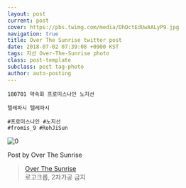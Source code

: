 ```yaml
---
layout: post
current: post
cover: https://pbs.twimg.com/media/DhDctEdUwAALyP9.jpg
navigation: true
title: Over The Sunrise twitter post
date: 2018-07-02 07:39:08 +0900 KST
tags: 지선 Over-The-Sunrise photo
class: post-template
subclass: post tag-photo
author: auto-posting
---
```


```  
180701 약속회 프로미스나인 노지선  
  
텔레파시 텔레파시  
  
#프로미스나인 #노지선  
#fromis_9 #RohJiSun  

```

![0](https://pbs.twimg.com/media/DhDctEdUwAALyP9.jpg)


Post by Over The Sunrise

> [Over The Sunrise](https://twitter.com/fromis_RJS)  
  로고크롭, 2차가공 금지